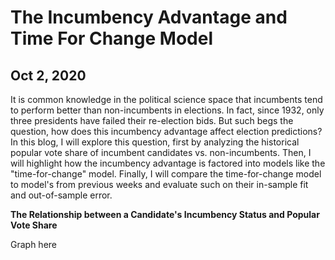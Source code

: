 # The Incumbency Advantage and Time For Change Model
## Oct 2, 2020

It is common knowledge in the political science space that incumbents tend to perform better than non-incumbents in elections. In fact, since 1932, only three presidents have failed their re-election bids. But such begs the question, how does this incumbency advantage affect election predictions? In this blog, I will explore this question, first by analyzing the historical popular vote share of incumbent candidates vs. non-incumbents. Then, I will highlight how the incumbency advantage is factored into models like the "time-for-change" model. Finally, I will compare the time-for-change model to model's from previous weeks and evaluate such on their in-sample fit and out-of-sample error. 

**The Relationship between a Candidate's Incumbency Status and Popular Vote Share** 

Graph here


